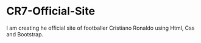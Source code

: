 # CR7-Official-Site
I am creating he official site of footballer Cristiano Ronaldo using Html, Css and Bootstrap.
